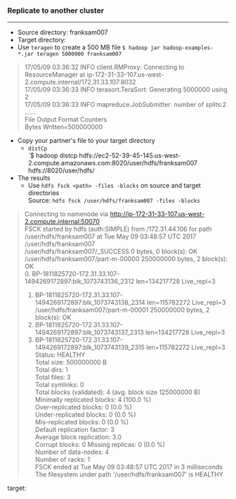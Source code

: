 ### Replicate to another cluster
---
* Source directory: franksam007
* Target directory: 
* Use `teragen` to create a 500 MB file
   `$ hadoop jar hadoop-examples-*.jar teragen 5000000 franksam007`
>17/05/09 03:36:32 INFO client.RMProxy: Connecting to ResourceManager at ip-172-31-33-107.us-west-2.compute.internal/172.31.33.107:8032  
17/05/09 03:36:33 INFO terasort.TeraSort: Generating 5000000 using 2  
17/05/09 03:36:33 INFO mapreduce.JobSubmitter: number of splits:2  
......  
	File Output Format Counters   
		Bytes Written=500000000  
* Copy your partner's file to your target directory
  * `distCp`  
   `$ hadoop distcp hdfs://ec2-52-39-45-145.us-west-2.compute.amazonaws.com:8020/user/hdfs/franksam007 hdfs://8020/user/hdfs/
* The results
  * Use `hdfs fsck <path> -files -blocks` on source and target directories  
  Source: `hdfs fsck /user/hdfs/franksam007 -files -blocks`  
>Connecting to namenode via http://ip-172-31-33-107.us-west-2.compute.internal:50070  
FSCK started by hdfs (auth:SIMPLE) from /172.31.44.106 for path /user/hdfs/franksam007 at Tue May 09 03:48:57 UTC 2017  
/user/hdfs/franksam007  
/user/hdfs/franksam007/_SUCCESS 0 bytes, 0 block(s):  OK  
/user/hdfs/franksam007/part-m-00000 250000000 bytes, 2 block(s):  OK  
>0. BP-1811825720-172.31.33.107-1494269172897:blk_1073743136_2312 len=134217728 Live_repl=3  
>1. BP-1811825720-172.31.33.107-1494269172897:blk_1073743138_2314 len=115782272 Live_repl=3  
>/user/hdfs/franksam007/part-m-00001 250000000 bytes, 2 block(s):  OK  
>0. BP-1811825720-172.31.33.107-1494269172897:blk_1073743137_2313 len=134217728 Live_repl=3  
>1. BP-1811825720-172.31.33.107-1494269172897:blk_1073743139_2315 len=115782272 Live_repl=3  
Status: HEALTHY  
 Total size:	500000000 B  
 Total dirs:	1  
 Total files:	3  
 Total symlinks:		0  
 Total blocks (validated):	4 (avg. block size 125000000 B)  
 Minimally replicated blocks:	4 (100.0 %)  
 Over-replicated blocks:	0 (0.0 %)  
 Under-replicated blocks:	0 (0.0 %)  
 Mis-replicated blocks:		0 (0.0 %)  
 Default replication factor:	3  
 Average block replication:	3.0  
 Corrupt blocks:		0
 Missing replicas:		0 (0.0 %)  
 Number of data-nodes:		4  
 Number of racks:		1  
FSCK ended at Tue May 09 03:48:57 UTC 2017 in 3 milliseconds  
The filesystem under path '/user/hdfs/franksam007' is HEALTHY  

  target:  
